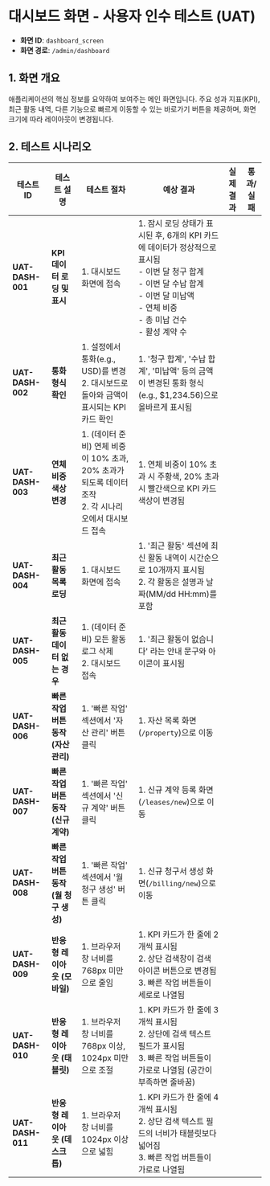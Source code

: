 # 대시보드 화면 - 사용자 인수 테스트 (UAT)

- **화면 ID**: `dashboard_screen`
- **화면 경로**: `/admin/dashboard`

## 1. 화면 개요

애플리케이션의 핵심 정보를 요약하여 보여주는 메인 화면입니다. 주요 성과 지표(KPI), 최근 활동 내역, 다른 기능으로 빠르게 이동할 수 있는 바로가기 버튼을 제공하며, 화면 크기에 따라 레이아웃이 변경됩니다.

## 2. 테스트 시나리오

| 테스트 ID | 테스트 설명 | 테스트 절차 | 예상 결과 | 실제 결과 | 통과/실패 |
|---|---|---|---|---|---|
| **UAT-DASH-001** | **KPI 데이터 로딩 및 표시** | 1. 대시보드 화면에 접속 | 1. 잠시 로딩 상태가 표시된 후, 6개의 KPI 카드에 데이터가 정상적으로 표시됨<br>   - 이번 달 청구 합계<br>   - 이번 달 수납 합계<br>   - 이번 달 미납액<br>   - 연체 비중<br>   - 총 미납 건수<br>   - 활성 계약 수 | | |
| **UAT-DASH-002** | **통화 형식 확인** | 1. 설정에서 통화(e.g., USD)를 변경<br>2. 대시보드로 돌아와 금액이 표시되는 KPI 카드 확인 | 1. '청구 합계', '수납 합계', '미납액' 등의 금액이 변경된 통화 형식(e.g., $1,234.56)으로 올바르게 표시됨 | | |
| **UAT-DASH-003** | **연체 비중 색상 변경** | 1. (데이터 준비) 연체 비중이 10% 초과, 20% 초과가 되도록 데이터 조작<br>2. 각 시나리오에서 대시보드 접속 | 1. 연체 비중이 10% 초과 시 주황색, 20% 초과 시 빨간색으로 KPI 카드 색상이 변경됨 | | |
| **UAT-DASH-004** | **최근 활동 목록 로딩** | 1. 대시보드 화면에 접속 | 1. '최근 활동' 섹션에 최신 활동 내역이 시간순으로 10개까지 표시됨<br>2. 각 활동은 설명과 날짜(MM/dd HH:mm)를 포함 | | |
| **UAT-DASH-005** | **최근 활동 데이터 없는 경우** | 1. (데이터 준비) 모든 활동 로그 삭제<br>2. 대시보드 접속 | 1. '최근 활동이 없습니다' 라는 안내 문구와 아이콘이 표시됨 | | |
| **UAT-DASH-006** | **빠른 작업 버튼 동작 (자산 관리)** | 1. '빠른 작업' 섹션에서 '자산 관리' 버튼 클릭 | 1. 자산 목록 화면(`/property`)으로 이동 | | |
| **UAT-DASH-007** | **빠른 작업 버튼 동작 (신규 계약)** | 1. '빠른 작업' 섹션에서 '신규 계약' 버튼 클릭 | 1. 신규 계약 등록 화면(`/leases/new`)으로 이동 | | |
| **UAT-DASH-008** | **빠른 작업 버튼 동작 (월 청구 생성)** | 1. '빠른 작업' 섹션에서 '월 청구 생성' 버튼 클릭 | 1. 신규 청구서 생성 화면(`/billing/new`)으로 이동 | | |
| **UAT-DASH-009** | **반응형 레이아웃 (모바일)** | 1. 브라우저 창 너비를 768px 미만으로 줄임 | 1. KPI 카드가 한 줄에 2개씩 표시됨<br>2. 상단 검색창이 검색 아이콘 버튼으로 변경됨<br>3. 빠른 작업 버튼들이 세로로 나열됨 | | |
| **UAT-DASH-010** | **반응형 레이아웃 (태블릿)** | 1. 브라우저 창 너비를 768px 이상, 1024px 미만으로 조절 | 1. KPI 카드가 한 줄에 3개씩 표시됨<br>2. 상단에 검색 텍스트 필드가 표시됨<br>3. 빠른 작업 버튼들이 가로로 나열됨 (공간이 부족하면 줄바꿈) | | |
| **UAT-DASH-011** | **반응형 레이아웃 (데스크톱)** | 1. 브라우저 창 너비를 1024px 이상으로 넓힘 | 1. KPI 카드가 한 줄에 4개씩 표시됨<br>2. 상단 검색 텍스트 필드의 너비가 태블릿보다 넓어짐<br>3. 빠른 작업 버튼들이 가로로 나열됨 | | |
